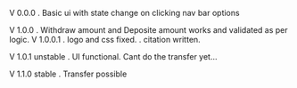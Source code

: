 V 0.0.0
. Basic ui with state change on clicking nav bar options

V 1.0.0
. Withdraw amount and Deposite amount works and validated as per logic.
V 1.0.0.1
. logo and css fixed.
. citation written.

V 1.0.1 unstable
. UI functional. Cant do the transfer yet...

V 1.1.0 stable
. Transfer possible